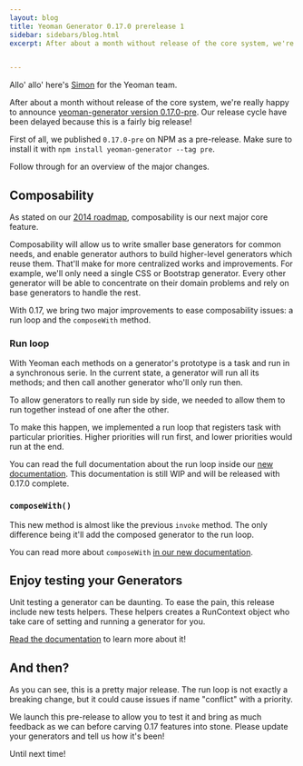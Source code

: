 ```yaml
---
layout: blog
title: Yeoman Generator 0.17.0 prerelease 1
sidebar: sidebars/blog.html
excerpt: After about a month without release of the core system, we're really happy to announce yeoman-generator version 0.17.0-pre. Our release cycle have been delayed because this is a fairly big release!


---
```


Allo' allo' here's [Simon](https://github.com/SBoudrias) for the Yeoman team.

After about a month without release of the core system, we're really happy to announce [yeoman-generator version 0.17.0-pre](https://github.com/yeoman/generator/releases/tag/v0.17.0-pre.1). Our release cycle have been delayed because this is a fairly big release!

First of all, we published `0.17.0-pre` on NPM as a pre-release. Make sure to install it with `npm install yeoman-generator --tag pre`.

Follow through for an overview of the major changes.

## Composability

As stated on our [2014 roadmap](https://github.com/yeoman/yeoman/issues/1264), composability is our next major core feature.

Composability will allow us to write smaller base generators for common needs, and enable generator authors to build higher-level generators which reuse them. That'll make for more centralized works and improvements. For example, we'll only need a single CSS or Bootstrap generator. Every other generator will be able to concentrate on their domain problems and rely on base generators to handle the rest.

With 0.17, we bring two major improvements to ease composability issues: a run loop and the `composeWith` method.

### Run loop

With Yeoman each methods on a generator's prototype is a task and run in a synchronous serie. In the current state, a generator will run all its methods; and then call another generator who'll only run then.

To allow generators to really run side by side, we needed to allow them to run together instead of one after the other.

To make this happen, we implemented a run loop that registers task with particular priorities. Higher priorities will run first, and lower priorities would run at the end.

You can read the full documentation about the run loop inside our [new documentation](https://github.com/yeoman/yeoman.io/blob/master/app/authoring/running-context.md#the-run-loop). This documentation is still WIP and will be released with 0.17.0 complete.

### `composeWith()`

This new method is almost like the previous `invoke` method. The only difference being it'll add the composed generator to the run loop.

You can read more about `composeWith` [in our new documentation](https://github.com/yeoman/yeoman.io/blob/master/app/authoring/composability.md).

## Enjoy testing your Generators

Unit testing a generator can be daunting. To ease the pain, this release include new tests helpers. These helpers creates a RunContext object who take care of setting and running a generator for you.

[Read the documentation](https://github.com/yeoman/yeoman.io/blob/master/app/authoring/testing.md) to learn more about it!

## And then?

As you can see, this is a pretty major release. The run loop is not exactly a breaking change, but it could cause issues if name "conflict" with a priority.

We launch this pre-release to allow you to test it and bring as much feedback as we can before carving 0.17 features into stone. Please update your generators and tell us how it's been!

Until next time!
